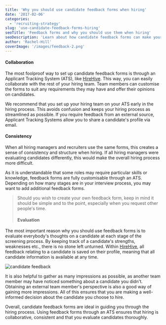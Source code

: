 ```yaml
---
title: 'Why you should use candidate feedback forms when hiring'
date: '2017-02-06'
categories:
  - 'recruiting-strategy'
slug: 'use-candidate-feedback-forms-hiring'
seoTitle: 'Feedback forms and why you should use them when hiring'
seoDescription: 'Learn about how candidate feedback forms can make your hiring process more collaborative and consistent while also finding you the best candidates'
author: 'Rachel-Hill'
coverImage: '/images/feedback-2.png'
---
```


#### **Collaboration**

The most foolproof way to set up candidate feedback forms is through an Applicant Tracking System (ATS), like [HireHive](http://HireHive.io). This way, you can easily collaborate with the rest of your hiring team. Team members can customise the forms to suit any requirements they may have and offer their opinions on candidates.

We recommend that you set up your hiring team on your ATS early in the hiring process. This avoids confusion and keeps your hiring process as streamlined as possible. If you require feedback from an external source, Applicant Tracking Systems allow you to share a candidate's profile via email.

#### **Consistency**

When all hiring managers and recruiters use the same forms, this creates a sense of consistency and structure when hiring. If all hiring managers were evaluating candidates differently, this would make the overall hiring process more difficult.

As it is understandable that some roles may require particular skills or knowledge, feedback forms are fully customisable through an ATS. Depending on how many stages are in your interview process, you may want to add additional feedback forms.

> Should you wish to create your own feedback form, keep in mind it should be simple and to the point, especially when you request other people's time.
>
> #### **Evaluation**

The most important reason why you should use feedback forms is to evaluate everybody's thoughts on a candidate at each stage of the screening process. By keeping track of a candidate's strengths, weaknesses etc., there is no stone left unturned. Within [HireHive](http://HireHive.io), all feedback relating to a candidate is saved on their profile, meaning that all candidate information is available at any time.

<img src="/images/scorecard.gif" alt="candidate feedback"/>


It is also helpful to gather as many impressions as possible, as another team member may have noticed something about a candidate you didn't. Obtaining an external team member's perspective is also a good way of gaining more impressions. All of this ensures that you are making a well-informed decision about the candidate you choose to hire.

Overall, candidate feedback forms are ideal in guiding you through the hiring process. Using feedback forms through an ATS ensures that hiring is collaborative, consistent and that you evaluate candidates thoroughly.

